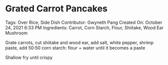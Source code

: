 # Grated Carrot Pancakes

Tags: Over Rice, Side Dish
Contributor: Gwyneth Pang
Created On: October 24, 2021 6:33 PM
Ingredients: Carrot, Corn Starch, Flour, Shiitake, Wood Ear Mushroom

Grate carrots, cut shiitake and wood ear, add salt, white pepper, shrimp paste, add 50:50 corn starch: flour + water until it becomes a paste 

Shallow fry until crispy